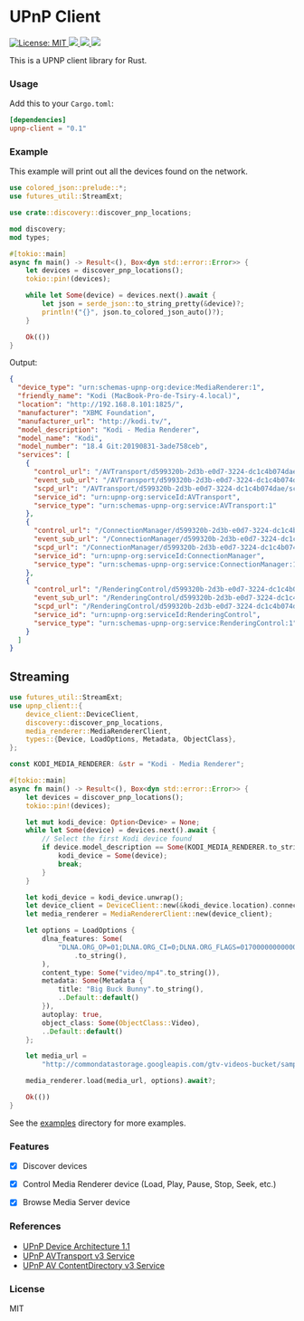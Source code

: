 <h1>UPnP Client</h1>
<p>
  <a href="LICENSE" target="_blank">
    <img alt="License: MIT" src="https://img.shields.io/badge/License-MIT-blue.svg" />
  </a>
  <a href="https://crates.io/crates/upnp-client" target="_blank">
    <img src="https://img.shields.io/crates/v/upnp-client.svg" />
  </a>
  
  <a href="https://crates.io/crates/upnp-client" target="_blank">
    <img src="https://img.shields.io/crates/dr/upnp-client" />
  </a>
  
  <a href="https://docs.rs/upnp-client" target="_blank">
    <img src="https://docs.rs/upnp-client/badge.svg" />
  </a>
</p>

This is a UPNP client library for Rust.

### Usage

Add this to your `Cargo.toml`:

```toml
[dependencies]
upnp-client = "0.1"
```

### Example

This example will print out all the devices found on the network.

```rust
use colored_json::prelude::*;
use futures_util::StreamExt;

use crate::discovery::discover_pnp_locations;

mod discovery;
mod types;

#[tokio::main]
async fn main() -> Result<(), Box<dyn std::error::Error>> {
    let devices = discover_pnp_locations();
    tokio::pin!(devices);

    while let Some(device) = devices.next().await {
        let json = serde_json::to_string_pretty(&device)?;
        println!("{}", json.to_colored_json_auto()?);
    }

    Ok(())
}
```

Output:

```json
{
  "device_type": "urn:schemas-upnp-org:device:MediaRenderer:1",
  "friendly_name": "Kodi (MacBook-Pro-de-Tsiry-4.local)",
  "location": "http://192.168.8.101:1825/",
  "manufacturer": "XBMC Foundation",
  "manufacturer_url": "http://kodi.tv/",
  "model_description": "Kodi - Media Renderer",
  "model_name": "Kodi",
  "model_number": "18.4 Git:20190831-3ade758ceb",
  "services": [
    {
      "control_url": "/AVTransport/d599320b-2d3b-e0d7-3224-dc1c4b074dae/control.xml",
      "event_sub_url": "/AVTransport/d599320b-2d3b-e0d7-3224-dc1c4b074dae/event.xml",
      "scpd_url": "/AVTransport/d599320b-2d3b-e0d7-3224-dc1c4b074dae/scpd.xml",
      "service_id": "urn:upnp-org:serviceId:AVTransport",
      "service_type": "urn:schemas-upnp-org:service:AVTransport:1"
    },
    {
      "control_url": "/ConnectionManager/d599320b-2d3b-e0d7-3224-dc1c4b074dae/control.xml",
      "event_sub_url": "/ConnectionManager/d599320b-2d3b-e0d7-3224-dc1c4b074dae/event.xml",
      "scpd_url": "/ConnectionManager/d599320b-2d3b-e0d7-3224-dc1c4b074dae/scpd.xml",
      "service_id": "urn:upnp-org:serviceId:ConnectionManager",
      "service_type": "urn:schemas-upnp-org:service:ConnectionManager:1"
    },
    {
      "control_url": "/RenderingControl/d599320b-2d3b-e0d7-3224-dc1c4b074dae/control.xml",
      "event_sub_url": "/RenderingControl/d599320b-2d3b-e0d7-3224-dc1c4b074dae/event.xml",
      "scpd_url": "/RenderingControl/d599320b-2d3b-e0d7-3224-dc1c4b074dae/scpd.xml",
      "service_id": "urn:upnp-org:serviceId:RenderingControl",
      "service_type": "urn:schemas-upnp-org:service:RenderingControl:1"
    }
  ]
}
```

## Streaming

```rust
use futures_util::StreamExt;
use upnp_client::{
    device_client::DeviceClient,
    discovery::discover_pnp_locations,
    media_renderer::MediaRendererClient,
    types::{Device, LoadOptions, Metadata, ObjectClass},
};

const KODI_MEDIA_RENDERER: &str = "Kodi - Media Renderer";

#[tokio::main]
async fn main() -> Result<(), Box<dyn std::error::Error>> {
    let devices = discover_pnp_locations();
    tokio::pin!(devices);

    let mut kodi_device: Option<Device> = None;
    while let Some(device) = devices.next().await {
        // Select the first Kodi device found
        if device.model_description == Some(KODI_MEDIA_RENDERER.to_string()) {
            kodi_device = Some(device);
            break;
        }
    }

    let kodi_device = kodi_device.unwrap();
    let device_client = DeviceClient::new(&kodi_device.location).connect().await?;
    let media_renderer = MediaRendererClient::new(device_client);

    let options = LoadOptions {
        dlna_features: Some(
            "DLNA.ORG_OP=01;DLNA.ORG_CI=0;DLNA.ORG_FLAGS=01700000000000000000000000000000"
                .to_string(),
        ),
        content_type: Some("video/mp4".to_string()),
        metadata: Some(Metadata {
            title: "Big Buck Bunny".to_string(),
            ..Default::default()
        }),
        autoplay: true,
        object_class: Some(ObjectClass::Video),
        ..Default::default()
    };

    let media_url =
        "http://commondatastorage.googleapis.com/gtv-videos-bucket/sample/BigBuckBunny.mp4";

    media_renderer.load(media_url, options).await?;

    Ok(())
}


```

See the [examples](./examples) directory for more examples.

### Features

- [x] Discover devices
- [x] Control Media Renderer device (Load, Play, Pause, Stop, Seek, etc.)
- [x] Browse Media Server device


### References
- [UPnP Device Architecture 1.1](http://upnp.org/specs/arch/UPnP-arch-DeviceArchitecture-v1.1.pdf)
- [UPnP AVTransport v3 Service](http://www.upnp.org/specs/av/UPnP-av-AVTransport-v3-Service-20101231.pdf)
- [UPnP AV ContentDirectory v3 Service](http://upnp.org/specs/av/UPnP-av-ContentDirectory-v3-Service.pdf)

### License
MIT